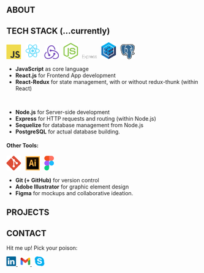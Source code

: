 ## ABOUT
## TECH STACK (...currently)
<img width="7.5%" src="https://raw.githubusercontent.com/l-s-b/l-s-b/73bce7738904c4b395c0c34a66ddd64f9a4bac67/svg/js.svg"> &nbsp;
<img width="7.5%" src="https://raw.githubusercontent.com/l-s-b/l-s-b/73bce7738904c4b395c0c34a66ddd64f9a4bac67/svg/react.svg"> &nbsp;
<img width="7.5%" src="https://raw.githubusercontent.com/l-s-b/l-s-b/73bce7738904c4b395c0c34a66ddd64f9a4bac67/svg/redux.svg"> &nbsp;
<img width="7.5%" src="https://raw.githubusercontent.com/l-s-b/l-s-b/73bce7738904c4b395c0c34a66ddd64f9a4bac67/svg/nodejs.svg"> &nbsp;
<img width="7.5%" src="https://raw.githubusercontent.com/l-s-b/l-s-b/73bce7738904c4b395c0c34a66ddd64f9a4bac67/svg/express.svg"> &nbsp;
<img width="7.5%" src="https://raw.githubusercontent.com/l-s-b/l-s-b/73bce7738904c4b395c0c34a66ddd64f9a4bac67/svg/sequelize.svg"> &nbsp;
<img width="7.5%" src="https://raw.githubusercontent.com/l-s-b/l-s-b/73bce7738904c4b395c0c34a66ddd64f9a4bac67/svg/postgresql.svg">
<ul>
  <li><strong>JavaScript</strong> as core language</li>
  <li><strong>React.js</strong> for Frontend App development</li>
  <li><strong>React-Redux</strong> for state management, with or without redux-thunk (within React)</li>
  <p>&nbsp;</p>
  <li><strong>Node.js</strong> for Server-side development</li>
  <li><strong>Express</strong> for HTTP requests and routing (within Node.js)</li>
  <li><strong>Sequelize</strong> for database management from Node.js</li>
  <li><strong>PostgreSQL</strong> for actual database building.</li>
</ul>

#### Other Tools:
<img width="7.5%" src="https://raw.githubusercontent.com/l-s-b/l-s-b/73bce7738904c4b395c0c34a66ddd64f9a4bac67/svg/git.svg"> &nbsp;
<img width="7.5%" src="https://raw.githubusercontent.com/l-s-b/l-s-b/73bce7738904c4b395c0c34a66ddd64f9a4bac67/svg/ai.svg"> &nbsp;
<img width="5%" src="https://raw.githubusercontent.com/l-s-b/l-s-b/73bce7738904c4b395c0c34a66ddd64f9a4bac67/svg/figma.svg">
<ul>
<li><strong>Git (+ GitHub)</strong> for version control</li>
<li><strong>Adobe Illustrator</strong> for graphic element design</li>
<li><strong>Figma</strong> for mockups and collaborative ideation.</li>
</ul>

## PROJECTS
## CONTACT
<p>Hit me up! Pick your poison:</p>
<a href="https://www.linkedin.com/in/lsb100/" >
  <img width="5%" src="https://raw.githubusercontent.com/l-s-b/l-s-b/2300e554d92ed80438fd8d1a27b109990ceb15d6/svg/linkedin.svg">
</a> &nbsp;
<a href="mailto:luciosb100@gmail.com">
  <img width="5%" src="https://raw.githubusercontent.com/l-s-b/l-s-b/2300e554d92ed80438fd8d1a27b109990ceb15d6/svg/gmail.svg">
</a> &nbsp;
<a href="https://join.skype.com/svRU7SF0OvCh">
  <img width="5%" src="https://raw.githubusercontent.com/l-s-b/l-s-b/4236785fc552f2a39d12420a90d3a67ffe77b513/svg/skype.svg">
</a>
